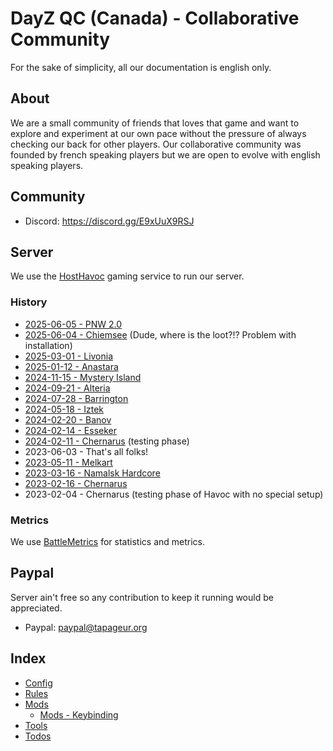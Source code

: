 # DayZ QC (Canada) - Collaborative Community

For the sake of simplicity, all our documentation is english only.

## About

We are a small community of friends that loves that game and want to explore and experiment at our own pace without the pressure of always checking our back for other players. Our collaborative community was founded by french speaking players but we are open to evolve with english speaking players.

## Community 

* Discord: https://discord.gg/E9xUuX9RSJ

## Server

We use the [HostHavoc](https://hosthavoc.com/) gaming service to run our server.

### History

* [2025-06-05 - PNW 2.0](https://github.com/tapageur/workspace-dayz-havoc/blob/main/documentation/2025-06-05-pnw20-mods-infos.md)
* [2025-06-04 - Chiemsee](https://github.com/tapageur/workspace-dayz-havoc/blob/main/documentation/2025-06-04-chiemsee-mods-infos.md) (Dude, where is the loot?!? Problem with installation)
* [2025-03-01 - Livonia](https://github.com/tapageur/workspace-dayz-havoc/blob/main/documentation/2025-03-01-livonia-mods-infos.md)
* [2025-01-12 - Anastara](https://github.com/tapageur/workspace-dayz-havoc/blob/main/documentation/2025-01-12-anastara-mods-infos.md)
* [2024-11-15 - Mystery Island](https://github.com/tapageur/workspace-dayz-havoc/blob/main/documentation/2024-11-15-mystery-island-mods-infos.md)
* [2024-09-21 - Alteria](https://github.com/tapageur/workspace-dayz-havoc/blob/main/documentation/2024-09-21-alteria-mods-infos.md)
* [2024-07-28 - Barrington](https://github.com/tapageur/workspace-dayz-havoc/blob/main/documentation/2024-07-28-barrington-mods-infos.md)
* [2024-05-18 - Iztek](https://github.com/tapageur/workspace-dayz-havoc/blob/main/documentation/2024-05-18-iztek-mods-infos.md)
* [2024-02-20 - Banov](https://github.com/tapageur/workspace-dayz-havoc/blob/main/documentation/2024-02-20-banov-mods-infos.md)
* [2024-02-14 - Esseker](https://github.com/tapageur/workspace-dayz-havoc/blob/main/documentation/2024-02-14-esseker-mods-infos.md)
* [2024-02-11 - Chernarus](https://github.com/tapageur/workspace-dayz-havoc/blob/main/documentation/2024-02-11-chernarus-mods-infos.md) (testing phase)
* 2023-06-03 - That's all folks!
* [2023-05-11 - Melkart](https://github.com/tapageur/workspace-dayz-havoc/blob/main/documentation/2023-05-11-melkart-mods-infos.md)
* [2023-03-16 - Namalsk Hardcore](https://github.com/tapageur/workspace-dayz-havoc/blob/main/documentation/2023-03-16-namalsk-mods-infos.md)
* [2023-02-16 - Chernarus](https://github.com/tapageur/workspace-dayz-havoc/blob/main/documentation/2023-02-16-chernarus-mods-infos.md)
* 2023-02-04 - Chernarus (testing phase of Havoc with no special setup)

### Metrics

We use [BattleMetrics](https://www.battlemetrics.com/servers/dayz/26264670) for statistics and metrics.

## Paypal

Server ain't free so any contribution to keep it running would be appreciated.

* Paypal: paypal@tapageur.org

## Index

* [Config](https://github.com/tapageur/workspace-dayz-havoc/tree/main/config)
* [Rules](https://github.com/tapageur/workspace-dayz-havoc/blob/main/documentation/rules.md)
* [Mods](https://github.com/tapageur/workspace-dayz-havoc/blob/main/documentation/2025-06-05-pnw20-mods-infos.md)
  * [Mods - Keybinding](https://github.com/tapageur/workspace-dayz-havoc/blob/main/documentation/mods-keybinding.md)
* [Tools](https://github.com/tapageur/workspace-dayz-havoc/blob/main/documentation/tools.md)
* [Todos](https://github.com/tapageur/workspace-dayz-havoc/blob/main/documentation/todos.md)
